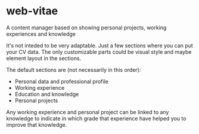 # web-vitae
A content manager based on showing personal projects, working experiences and knowledge

It's not inteded to be very adaptable. Just a few sections where you can put your CV data. The only customizable parts could be visual style and maybe element layout in the sections.

The default sections are (not necessarily in this order):
- Personal data and professional profile
- Working experience
- Education and knowledge
- Personal projects

Any working experience and personal project can be linked to any knowledge to indicate in which grade that experience have helped you to improve that knowledge.

